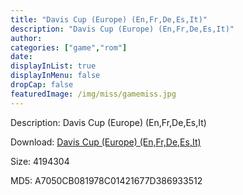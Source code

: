 ```yaml
---
title: "Davis Cup (Europe) (En,Fr,De,Es,It)"
description: "Davis Cup (Europe) (En,Fr,De,Es,It)"
author: 
categories: ["game","rom"]
date: 
displayInList: true
displayInMenu: false
dropCap: false
featuredImage: /img/miss/gamemiss.jpg
---
```


Description: Davis Cup (Europe) (En,Fr,De,Es,It)

Download: <a style="text-decoration:underline;" href="https://mega.nz/#!aLAW0SbS!jK-f6WVEPxytyTYJqn4NIuDXpvUZKSm4-dwty60MPGU" target = "_blank" rel = "nofollow" > Davis Cup (Europe) (En,Fr,De,Es,It)</a>

Size: 4194304

MD5: A7050CB081978C01421677D386933512


